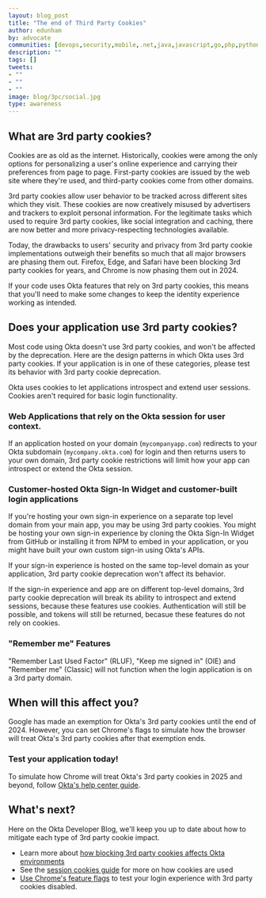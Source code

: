 ```yaml
---
layout: blog_post
title: "The end of Third Party Cookies"
author: edunham
by: advocate
communities: [devops,security,mobile,.net,java,javascript,go,php,python,ruby]
description: ""
tags: []
tweets:
- ""
- ""
- ""
image: blog/3pc/social.jpg
type: awareness
---
```


## What are 3rd party cookies?

Cookies are as old as the internet. Historically, cookies were among the only options for personalizing a user's online experience and carrying their preferences from page to page. First-party cookies are issued by the web site where they're used, and third-party cookies come from other domains. 

3rd party cookies allow user behavior to be tracked across different sites which they visit. These cookies are now creatively misused by advertisers and trackers to exploit personal information. For the legitimate tasks which used to require 3rd party cookies, like social integration and caching, there are now better and more privacy-respecting technologies available. 

Today, the drawbacks to users' security and privacy from 3rd party cookie implementations outweigh their benefits so much that all major browsers are phasing them out. Firefox, Edge, and Safari have been blocking 3rd party cookies for years, and Chrome is now phasing them out in 2024. 

If your code uses Okta features that rely on 3rd party cookies, this means that you'll need to make some changes to keep the identity experience working as intended. 


## Does your application use 3rd party cookies? 

Most code using Okta doesn't use 3rd party cookies, and won't be affected by the deprecation. Here are the design patterns in which Okta uses 3rd party cookies. If your application is in one of these categories, please test its behavior with 3rd party cookie deprecation. 

Okta uses cookies to let applications introspect and extend user sessions. Cookies aren't required for basic login functionality. 

### Web Applications that rely on the Okta session for user context.  

If an application hosted on your domain (`mycompanyapp.com`) redirects to your Okta subdomain (`mycompany.okta.com`) for login and then returns users to your own domain, 3rd party cookie restrictions will limit how your app can introspect or extend the Okta session. 


### Customer-hosted Okta Sign-In Widget and customer-built login applications

If you're hosting your own sign-in experience on a separate top level domain from your main app, you may be using 3rd party cookies. You might be hosting your own sign-in experience by cloning the Okta Sign-In Widget from GitHub or installing it from NPM to embed in your application, or you might have built your own custom sign-in using Okta's APIs. 

If your sign-in experience is hosted on the same top-level domain as your application, 3rd party cookie deprecation won't affect its behavior. 

If the sign-in experience and app are on different top-level domains, 3rd party cookie deprecation will break its ability to introspect and extend sessions, because these features use cookies. Authentication will still be possible, and tokens will still be returned, becasue these features do not rely on cookies. 

### "Remember me" Features

"Remember Last Used Factor" (RLUF), "Keep me signed in" (OIE) and "Remember me" (Classic) will not function when the login application is on a 3rd party domain.  

## When will this affect you? 

Google has made an exemption for Okta's 3rd party cookies until the end of 2024. However, you can set Chrome's flags to simulate how the browser will treat Okta's 3rd party cookies after that exemption ends. 

### Test your application today!

To simulate how Chrome will treat Okta's 3rd party cookies in 2025 and beyond, follow [Okta's help center guide](https://support.okta.com/help/s/article/deprecation-of-3rd-party-cookies-in-google-chrome?language=en_US). 

## What's next? 

Here on the Okta Developer Blog, we'll keep you up to date about how to mitigate each type of 3rd party cookie impact.

* Learn more about [how blocking 3rd party cookies affects Okta environments](https://support.okta.com/help/s/article/FAQ-How-Blocking-Third-Party-Cookies-Can-Potentially-Impact-Your-Okta-Environment?language=en_US)
* See the [session cookies guide](https://developer.okta.com/docs/guides/session-cookie/main/) for more on how cookies are used
* [Use Chrome's feature flags](https://support.okta.com/help/s/article/deprecation-of-3rd-party-cookies-in-google-chrome?language=en_US) to test your login experience with 3rd party cookies disabled.  

